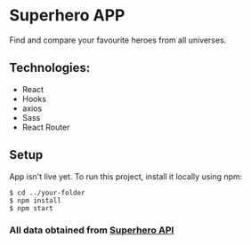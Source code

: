 # Superhero APP

Find and compare your favourite heroes from all universes.

## Technologies:

- React
- Hooks
- axios
- Sass
- React Router

## Setup

App isn't live yet.
To run this project, install it locally using npm:

```
$ cd ../your-folder
$ npm install
$ npm start
```

### All data obtained from [Superhero API](https://www.superheroapi.com/)
